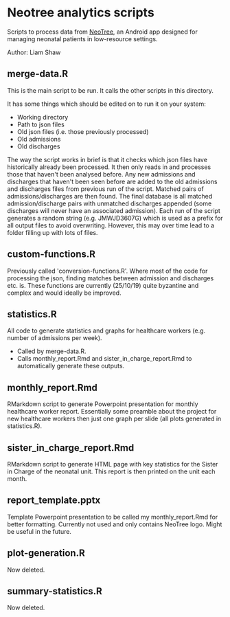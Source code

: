 # Neotree analytics scripts

Scripts to process data from [NeoTree](http://www.neotree.org/), an Android app designed for managing neonatal patients in low-resource settings.

Author: Liam Shaw

## merge-data.R

This is the main script to be run. It calls the other scripts in this directory.

It has some things which should be edited on to run it on your system:
* Working directory
* Path to json files
* Old json files (i.e. those previously processed)
* Old admissions
* Old discharges

The way the script works in brief is that it checks which json files have historically already been processed. It then only reads in and processes those that haven't been analysed before. Any new admissions and discharges that haven't been seen before are added to the old admissions and discharges files from previous run of the script. Matched pairs of admissions/discharges are then found. The final database is all matched admission/discharge pairs with unmatched discharges appended (some discharges will never have an associated admission). Each run of the script generates a random string (e.g. JMWJD3607G) which is used as a prefix for all output files to avoid overwriting. However, this may over time lead to a folder filling up with lots of files. 

## custom-functions.R

Previously called 'conversion-functions.R'. Where most of the code for processing the json, finding matches between admission and discharges etc. is. These functions are currently (25/10/19) quite byzantine and complex and would ideally be improved. 

## statistics.R

All code to generate statistics and graphs for healthcare workers (e.g. number of admissions per week).
* Called by merge-data.R.
* Calls monthly_report.Rmd and sister_in_charge_report.Rmd to automatically generate these outputs.

## monthly_report.Rmd
RMarkdown script to generate Powerpoint presentation for monthly healthcare worker report. Essentially some preamble about the project for new healthcare workers then just one graph per slide (all plots generated in statistics.R).

## sister_in_charge_report.Rmd
RMarkdown script to generate HTML page with key statistics for the Sister in Charge of the neonatal unit. This report is then printed on the unit each month.

## report_template.pptx
Template Powerpoint presentation to be called my monthly_report.Rmd for better formatting. Currently not used and only contains NeoTree logo. Might be useful in the future.

## plot-generation.R

Now deleted.

## summary-statistics.R

Now deleted.

